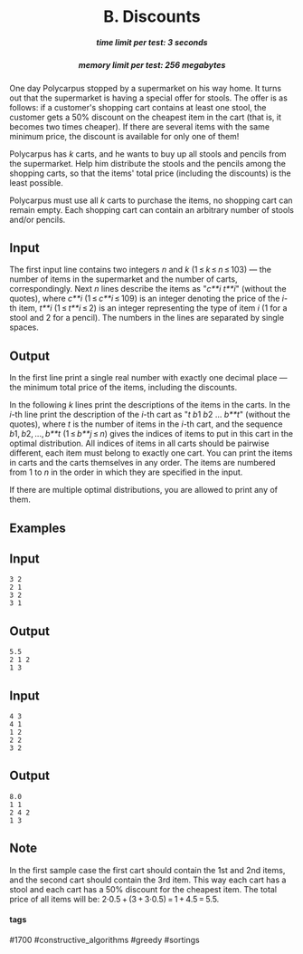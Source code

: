 <h1 style='text-align: center;'> B. Discounts</h1>

<h5 style='text-align: center;'>time limit per test: 3 seconds</h5>
<h5 style='text-align: center;'>memory limit per test: 256 megabytes</h5>

One day Polycarpus stopped by a supermarket on his way home. It turns out that the supermarket is having a special offer for stools. The offer is as follows: if a customer's shopping cart contains at least one stool, the customer gets a 50% discount on the cheapest item in the cart (that is, it becomes two times cheaper). If there are several items with the same minimum price, the discount is available for only one of them!

Polycarpus has *k* carts, and he wants to buy up all stools and pencils from the supermarket. Help him distribute the stools and the pencils among the shopping carts, so that the items' total price (including the discounts) is the least possible.

Polycarpus must use all *k* carts to purchase the items, no shopping cart can remain empty. Each shopping cart can contain an arbitrary number of stools and/or pencils.

## Input

The first input line contains two integers *n* and *k* (1 ≤ *k* ≤ *n* ≤ 103) — the number of items in the supermarket and the number of carts, correspondingly. Next *n* lines describe the items as "*c**i* *t**i*" (without the quotes), where *c**i* (1 ≤ *c**i* ≤ 109) is an integer denoting the price of the *i*-th item, *t**i* (1 ≤ *t**i* ≤ 2) is an integer representing the type of item *i* (1 for a stool and 2 for a pencil). The numbers in the lines are separated by single spaces.

## Output

In the first line print a single real number with exactly one  decimal place — the minimum total price of the items, including the discounts.

In the following *k* lines print the descriptions of the items in the carts. In the *i*-th line print the description of the *i*-th cart as "*t* *b*1 *b*2 ... *b**t*" (without the quotes), where *t* is the number of items in the *i*-th cart, and the sequence *b*1, *b*2, ..., *b**t* (1 ≤ *b**j* ≤ *n*) gives the indices of items to put in this cart in the optimal distribution. All indices of items in all carts should be pairwise different, each item must belong to exactly one cart. You can print the items in carts and the carts themselves in any order. The items are numbered from 1 to *n* in the order in which they are specified in the input.

If there are multiple optimal distributions, you are allowed to print any of them.

## Examples

## Input


```
3 2  
2 1  
3 2  
3 1  

```
## Output


```
5.5  
2 1 2  
1 3  

```
## Input


```
4 3  
4 1  
1 2  
2 2  
3 2  

```
## Output


```
8.0  
1 1  
2 4 2  
1 3  

```
## Note

In the first sample case the first cart should contain the 1st and 2nd items, and the second cart should contain the 3rd item. This way each cart has a stool and each cart has a 50% discount for the cheapest item. The total price of all items will be: 2·0.5 + (3 + 3·0.5) = 1 + 4.5 = 5.5.



#### tags 

#1700 #constructive_algorithms #greedy #sortings 